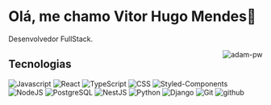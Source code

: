# Olá, me chamo Vitor Hugo Mendes👋

Desenvolvedor FullStack.<br>

<p><img align="right" src="https://github.com/Adam-pw/Adam-pw/blob/main/animation_500_kxa883sd.gif" alt="adam-pw" /></p>

## Tecnologias

<p align="left"> 
  <a> 
     <img alt="Javascript" src="https://img.shields.io/badge/Javascript-badge?logo=Javascript&logoColor=black&color=%23F7DF1E">
  </a>
    <a> 
    <img alt="React" src="https://img.shields.io/badge/React-badge?logo=React&logoColor=black&color=%2361DAFB">
  </a>
    <a> 
    <img alt="TypeScript" src="https://img.shields.io/badge/-TypeScript-blue?logo=Typescript&logoColor=black">
  </a> 
  <a> 
     <img alt="CSS" src="https://img.shields.io/badge/CSS-CSS?logo=css3&logoColor=black&color=%231572B6">
  </a>
  <a> 
   <img alt="Styled-Components" src="https://img.shields.io/badge/Styled--Components-styled_components?logo=styled-components&logoColor=black&color=%23DB7093">
  </a>
  <a>
<img alt="NodeJS" src="https://img.shields.io/badge/NodeJS-badge?logo=Node.JS&logoColor=black&color=%23339933">  
  </a>
  <a>
<img alt="PostgreSQL" src="https://img.shields.io/badge/PostgreSQL-badge?logo=PostgreSQL&logoColor=black&color=%234169E1">
  </a>
  <a> 
    <img alt="NestJS" src="https://img.shields.io/badge/NestJS-logo?logo=NestJS&logoColor=black&color=%23E0234E">
  </a>
   <a>
    <img alt="Python" src="https://img.shields.io/badge/Python-badge?logo=Python&logoColor=black&color=%233776AB">
  </a>
  <a> 
    <img alt="Django" src="https://img.shields.io/badge/Django-badge?logo=Django&logoColor=black&color=%23092E20">
  </a> 
  <a>
    <img alt="Git" src="https://img.shields.io/badge/Git-badge?logo=Git&logoColor=black&color=%23F05032">
  </a>
  <a> 
    <img alt="github" src="https://img.shields.io/badge/-GitHub-black?logo=github&logoColor=white">
  </a>
</p>
